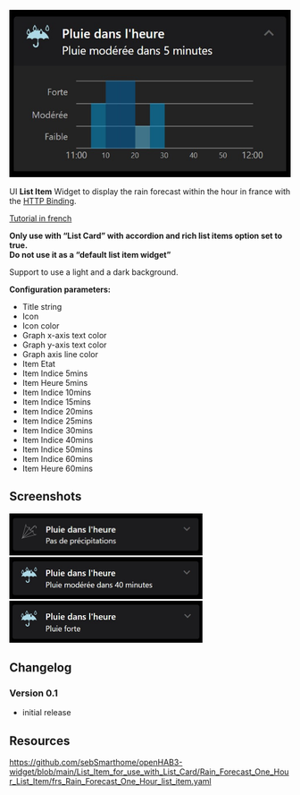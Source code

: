![Screen1](https://github.com/sebSmarthome/openHAB3-widget/raw/main/List_Item_for_use_with_List_Card/Rain_Forecast_One_Hour_List_Item/screenshots/Rain.jpg)

UI **List Item** Widget to display the rain forecast within the hour in france with the [HTTP Binding](https://www.openhab.org/addons/bindings/http/).

[Tutorial in french](https://github.com/sebSmarthome/openHAB3-widget/)

**Only use with “List Card” with accordion and rich list items option set to true.</br>Do not use it as a “default list item widget”**

Support to use a light and a dark background.

**Configuration parameters:**

* Title string
* Icon
* Icon color
* Graph x-axis text color
* Graph y-axis text color
* Graph axis line color
* Item Etat
* Item Indice 5mins
* Item Heure 5mins
* Item Indice 10mins
* Item Indice 15mins
* Item Indice 20mins
* Item Indice 25mins
* Item Indice 30mins
* Item Indice 40mins
* Item Indice 50mins
* Item Indice 60mins
* Item Heure 60mins

## Screenshots

<img src="https://github.com/sebSmarthome/openHAB3-widget/raw/main/List_Item_for_use_with_List_Card/Rain_Forecast_One_Hour_List_Item/screenshots/Rain1.jpg" width="346" height="75">
<img src="https://github.com/sebSmarthome/openHAB3-widget/raw/main/List_Item_for_use_with_List_Card/Rain_Forecast_One_Hour_List_Item/screenshots/Rain2.jpg" width="346" height="75">
<img src="https://github.com/sebSmarthome/openHAB3-widget/raw/main/List_Item_for_use_with_List_Card/Rain_Forecast_One_Hour_List_Item/screenshots/Rain3.jpg" width="346" height="75">

## Changelog

### Version 0.1

* initial release

## Resources

<https://github.com/sebSmarthome/openHAB3-widget/blob/main/List_Item_for_use_with_List_Card/Rain_Forecast_One_Hour_List_Item/frs_Rain_Forecast_One_Hour_list_item.yaml>